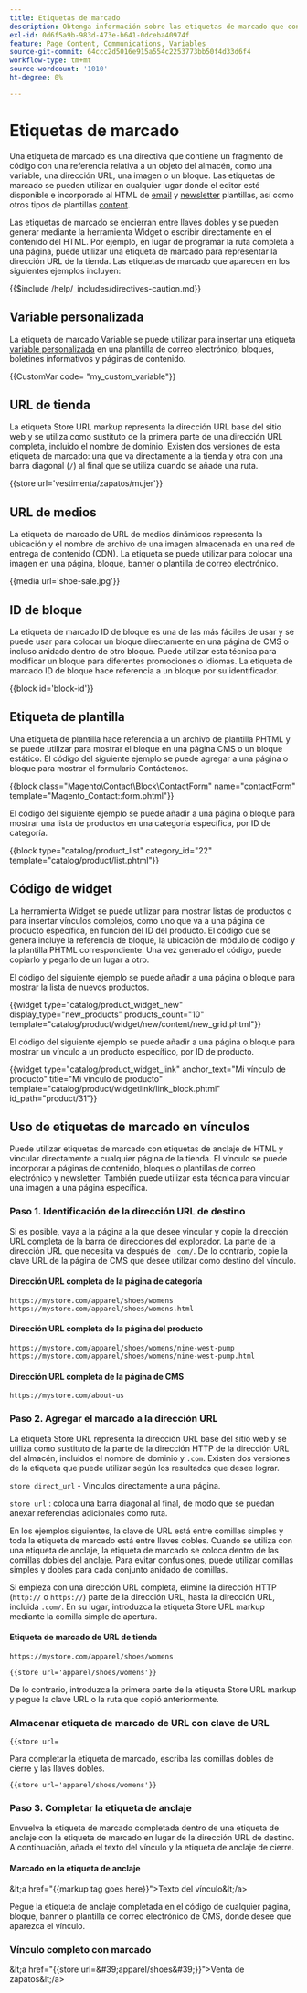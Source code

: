 ```yaml
---
title: Etiquetas de marcado
description: Obtenga información sobre las etiquetas de marcado que contienen fragmentos de código para hacer referencia a un objeto de su tienda.
exl-id: 0d6f5a9b-983d-473e-b641-0dceba40974f
feature: Page Content, Communications, Variables
source-git-commit: 64ccc2d5016e915a554c2253773bb50f4d33d6f4
workflow-type: tm+mt
source-wordcount: '1010'
ht-degree: 0%

---
```


# Etiquetas de marcado

Una etiqueta de marcado es una directiva que contiene un fragmento de código con una referencia relativa a un objeto del almacén, como una variable, una dirección URL, una imagen o un bloque. Las etiquetas de marcado se pueden utilizar en cualquier lugar donde el editor esté disponible e incorporado al HTML de [email](email-templates.md) y [newsletter](../merchandising-promotions/newsletter-template.md) plantillas, así como otros tipos de plantillas [content](../content-design/introduction.md#content).

Las etiquetas de marcado se encierran entre llaves dobles y se pueden generar mediante la herramienta Widget o escribir directamente en el contenido del HTML. Por ejemplo, en lugar de programar la ruta completa a una página, puede utilizar una etiqueta de marcado para representar la dirección URL de la tienda. Las etiquetas de marcado que aparecen en los siguientes ejemplos incluyen:

{{$include /help/_includes/directives-caution.md}}

## Variable personalizada

La etiqueta de marcado Variable se puede utilizar para insertar una etiqueta [variable personalizada](variables-custom.md) en una plantilla de correo electrónico, bloques, boletines informativos y páginas de contenido.

\{\{CustomVar code= &quot;my_custom_variable&quot;}}

## URL de tienda

La etiqueta Store URL markup representa la dirección URL base del sitio web y se utiliza como sustituto de la primera parte de una dirección URL completa, incluido el nombre de dominio. Existen dos versiones de esta etiqueta de marcado: una que va directamente a la tienda y otra con una barra diagonal (`/`) al final que se utiliza cuando se añade una ruta.

\{\{store url=&#39;vestimenta/zapatos/mujer&#39;}}

## URL de medios

La etiqueta de marcado de URL de medios dinámicos representa la ubicación y el nombre de archivo de una imagen almacenada en una red de entrega de contenido (CDN). La etiqueta se puede utilizar para colocar una imagen en una página, bloque, banner o plantilla de correo electrónico.

\{\{media url=&#39;shoe-sale.jpg&#39;}}

## ID de bloque

La etiqueta de marcado ID de bloque es una de las más fáciles de usar y se puede usar para colocar un bloque directamente en una página de CMS o incluso anidado dentro de otro bloque. Puede utilizar esta técnica para modificar un bloque para diferentes promociones o idiomas. La etiqueta de marcado ID de bloque hace referencia a un bloque por su identificador.

\{\{block id=&#39;block-id&#39;}}

## Etiqueta de plantilla

Una etiqueta de plantilla hace referencia a un archivo de plantilla PHTML y se puede utilizar para mostrar el bloque en una página CMS o un bloque estático. El código del siguiente ejemplo se puede agregar a una página o bloque para mostrar el formulario Contáctenos.

\{\{block class=&quot;Magento\Contact\Block\ContactForm&quot; name=&quot;contactForm&quot; template=&quot;Magento_Contact::form.phtml&quot;}}

El código del siguiente ejemplo se puede añadir a una página o bloque para mostrar una lista de productos en una categoría específica, por ID de categoría.

\{\{block type=&quot;catalog/product_list&quot; category_id=&quot;22&quot; template=&quot;catalog/product/list.phtml&quot;}}

## Código de widget

La herramienta Widget se puede utilizar para mostrar listas de productos o para insertar vínculos complejos, como uno que va a una página de producto específica, en función del ID del producto. El código que se genera incluye la referencia de bloque, la ubicación del módulo de código y la plantilla PHTML correspondiente. Una vez generado el código, puede copiarlo y pegarlo de un lugar a otro.

El código del siguiente ejemplo se puede añadir a una página o bloque para mostrar la lista de nuevos productos.

\{\{widget type=&quot;catalog/product_widget_new&quot; display_type=&quot;new_products&quot; products_count=&quot;10&quot; template=&quot;catalog/product/widget/new/content/new_grid.phtml&quot;}}

El código del siguiente ejemplo se puede añadir a una página o bloque para mostrar un vínculo a un producto específico, por ID de producto.

\{\{widget type=&quot;catalog/product_widget_link&quot; anchor_text=&quot;Mi vínculo de producto&quot; title=&quot;Mi vínculo de producto&quot; template=&quot;catalog/product/widgetlink/link_block.phtml&quot; id_path=&quot;product/31&quot;}}

## Uso de etiquetas de marcado en vínculos

Puede utilizar etiquetas de marcado con etiquetas de anclaje de HTML y vincular directamente a cualquier página de la tienda. El vínculo se puede incorporar a páginas de contenido, bloques o plantillas de correo electrónico y newsletter. También puede utilizar esta técnica para vincular una imagen a una página específica.

### Paso 1. Identificación de la dirección URL de destino

Si es posible, vaya a la página a la que desee vincular y copie la dirección URL completa de la barra de direcciones del explorador. La parte de la dirección URL que necesita va después de `.com/`. De lo contrario, copie la clave URL de la página de CMS que desee utilizar como destino del vínculo.

#### Dirección URL completa de la página de categoría

`https://mystore.com/apparel/shoes/womens`
`https://mystore.com/apparel/shoes/womens.html`

#### Dirección URL completa de la página del producto

`https://mystore.com/apparel/shoes/womens/nine-west-pump`
`https://mystore.com/apparel/shoes/womens/nine-west-pump.html`

#### Dirección URL completa de la página de CMS

`https://mystore.com/about-us`

### Paso 2. Agregar el marcado a la dirección URL

La etiqueta Store URL representa la dirección URL base del sitio web y se utiliza como sustituto de la parte de la dirección HTTP de la dirección URL del almacén, incluidos el nombre de dominio y `.com`. Existen dos versiones de la etiqueta que puede utilizar según los resultados que desee lograr.

`store direct_url` - Vínculos directamente a una página.

`store url` : coloca una barra diagonal al final, de modo que se puedan anexar referencias adicionales como ruta.

En los ejemplos siguientes, la clave de URL está entre comillas simples y toda la etiqueta de marcado está entre llaves dobles. Cuando se utiliza con una etiqueta de anclaje, la etiqueta de marcado se coloca dentro de las comillas dobles del anclaje. Para evitar confusiones, puede utilizar comillas simples y dobles para cada conjunto anidado de comillas.

Si empieza con una dirección URL completa, elimine la dirección HTTP (`http://` o `https://`) parte de la dirección URL, hasta la dirección URL, incluida `.com/`. En su lugar, introduzca la etiqueta Store URL markup mediante la comilla simple de apertura.

#### Etiqueta de marcado de URL de tienda

`https://mystore.com/apparel/shoes/womens`

`{{store url='apparel/shoes/womens'}}`

De lo contrario, introduzca la primera parte de la etiqueta Store URL markup y pegue la clave URL o la ruta que copió anteriormente.

### Almacenar etiqueta de marcado de URL con clave de URL

`{{store url=`

Para completar la etiqueta de marcado, escriba las comillas dobles de cierre y las llaves dobles.

`{{store url='apparel/shoes/womens'}}`

### Paso 3. Completar la etiqueta de anclaje

Envuelva la etiqueta de marcado completada dentro de una etiqueta de anclaje con la etiqueta de marcado en lugar de la dirección URL de destino. A continuación, añada el texto del vínculo y la etiqueta de anclaje de cierre.

#### Marcado en la etiqueta de anclaje

\&lt;a href=&quot;\{\{markup tag goes here}}&quot;>Texto del vínculo\&lt;/a>

Pegue la etiqueta de anclaje completada en el código de cualquier página, bloque, banner o plantilla de correo electrónico de CMS, donde desee que aparezca el vínculo.

### Vínculo completo con marcado

\&lt;a href=&quot;\{\{store url=&amp;#39;apparel/shoes&amp;#39;}}&quot;>Venta de zapatos\&lt;/a>
